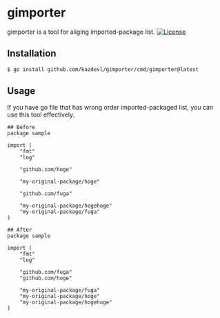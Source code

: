 # gimporter
gimporter is a tool for aliging imported-package list.
[![License](https://img.shields.io/github/license/kazdevl/gimporter)](/LICENSE)

## Installation
```zsh
$ go install github.com/kazdevl/gimporter/cmd/gimporter@latest
```

## Usage
If you have go file that has wrong order imported-packaged list, you can use this tool effectively.
```
## Before
package sample

import (
    "fmt"
    "log"

    "github.com/hoge"

    "my-original-package/hoge"

    "github.com/fuga"

    "my-original-package/hogehoge"
    "my-original-package/fuga"
)

## After
package sample

import (
    "fmt"
    "log"

    "github.com/fuga"
    "github.com/hoge"

    "my-original-package/fuga"
    "my-original-package/hoge"
    "my-original-package/hogehoge"
)
```